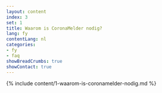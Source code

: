 ```yaml
---
layout: content
index: 3
set: 1
title: Waarom is CoronaMelder nodig?
lang: fy
contentLang: nl
categories:
- fy
- faq
showBreadCrumbs: true
showContact: true
---
```

{% include content/1-waarom-is-coronamelder-nodig.md %}
